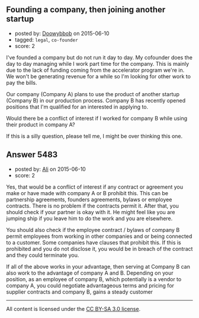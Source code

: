 ## Founding a company, then joining another startup

- posted by: [Doowybbob](https://stackexchange.com/users/1776864/doowybbob) on 2015-06-10
- tagged: `legal`, `co-founder`
- score: 2

<p>I've founded a company but do not run it day to day. My cofounder does the day to day managing while I work part time for the company. This is mainly due to the lack of funding coming from the accelerator program we're in. We won't be generating revenue for a while so I'm looking for other work to pay the bills.</p>

<p>Our company (Company A) plans to use the product of another startup (Company B) in our production process. Company B has recently opened positions that I'm qualified for an interested in applying to. </p>

<p>Would there be a conflict of interest if I worked for company B while using their product in company A?</p>

<p>If this is a silly question, please tell me, I might be over thinking this one.</p>



## Answer 5483

- posted by: [Ali](https://stackexchange.com/users/2815644/ali) on 2015-06-10
- score: 2

<p>Yes, that would be a conflict of interest if any contract or agreement you make or have made with company A or B prohibit this. This can be partnership agreements, founders agreements, bylaws or employee contracts. There is no problem if the contracts permit it. After that, you should check if your partner is okay with it. He might feel like you are jumping ship if you leave him to do the work and you are elsewhere. </p>

<p>You should also check if the employee contract / bylaws of company B permit employees from working in other companies and or being connected to a customer. Some companies have clauses that prohibit this. If this is prohibited and you do not disclose it, you would be in breach of the contract and they could terminate you.</p>

<p>If all of the above works in your advantage, then serving at Company B can also work to the advantage of company A and B. Depending on your position, as an employee of company B, which potentially is a vendor to company A, you could negotiate advantageous terms and pricing for supplier contracts and company B, gains a steady customer</p>




---

All content is licensed under the [CC BY-SA 3.0 license](https://creativecommons.org/licenses/by-sa/3.0/).
